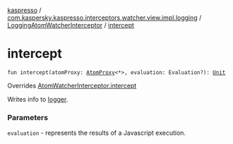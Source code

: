 [kaspresso](../../index.md) / [com.kaspersky.kaspresso.interceptors.watcher.view.impl.logging](../index.md) / [LoggingAtomWatcherInterceptor](index.md) / [intercept](./intercept.md)

# intercept

`fun intercept(atomProxy: `[`AtomProxy`](../../com.kaspersky.kaspresso.proxy/-atom-proxy/index.md)`<*>, evaluation: Evaluation?): `[`Unit`](https://kotlinlang.org/api/latest/jvm/stdlib/kotlin/-unit/index.html)

Overrides [AtomWatcherInterceptor.intercept](../../com.kaspersky.kaspresso.interceptors.watcher.view/-atom-watcher-interceptor/intercept.md)

Writes info to [logger](#).

### Parameters

`evaluation` - represents the results of a Javascript execution.